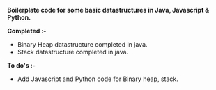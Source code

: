 <html>
<body>
<p><strong>Boilerplate code for some basic datastructures in Java, Javascript &amp; Python.</strong></p>

<p><strong>Completed :-</strong></p>

<ul>
	<li data-empty="true">Binary Heap datastructure completed in java.</li>
	<li data-empty="true">Stack datastructure completed in java.</li>
</ul>

<p><strong>To do's :-</strong></p>

<ul>
	<li>Add Javascript and Python code for Binary heap, stack.</li>
</ul>


</body>
</html>
